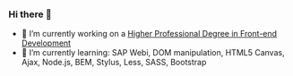### Hi there 👋
- 🔭 I’m currently working on a [Higher Professional Degree in Front-end Development](https://www.noroff.no/en/studies/vocational-school/front-end-development)
- 🌱 I’m currently learning: SAP Webi, DOM manipulation, HTML5 Canvas, Ajax, Node.js, BEM, Stylus, Less, SASS, Bootstrap

<!--
**TinaHoldcroft/TinaHoldcroft** is a ✨ _special_ ✨ repository because its `README.md` (this file) appears on your GitHub profile.

Here are some ideas to get you started:

- 🔭 I’m currently working on my Semester Project
- 🌱 I’m currently learning SAP Webi
- 👯 I’m looking to collaborate on ...
- 🤔 I’m looking for help with ...
- 💬 Ask me about ...
- 📫 How to reach me: ...
- 😄 Pronouns: ...
- ⚡ Fun fact: ...
-->
